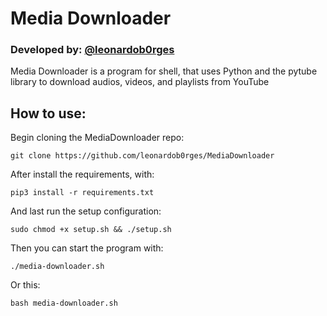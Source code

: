 # Media Downloader

### Developed by: [@leonardob0rges](https://github.com/leonardob0rges)

Media Downloader is a program for shell, that uses Python and the pytube library 
to download audios, videos, and playlists from YouTube

## How to use:

Begin cloning the MediaDownloader repo:

```
git clone https://github.com/leonardob0rges/MediaDownloader
```

After install the requirements, with:

```
pip3 install -r requirements.txt
```

And last run the setup configuration:

```
sudo chmod +x setup.sh && ./setup.sh
```

Then you can start the program with:

```
./media-downloader.sh
```

Or this:

```
bash media-downloader.sh
```

